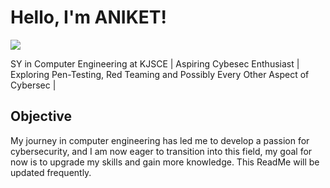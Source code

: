 # Hello, I'm ANIKET!
<a href="https://linkedin.com](https://www.linkedin.com/in/aniket-iyer-a5151829b/"><img src="https://img.shields.io/badge/-LinkedIn-0072b1?&style=for-the-badge&logo=linkedin&logoColor=white" /></a>
<script src="https://tryhackme.com/badge/2437998"></script>



SY in Computer Engineering at KJSCE | Aspiring Cybesec Enthusiast | Exploring Pen-Testing, Red Teaming and Possibly Every Other Aspect of Cybersec |

## Objective

My journey in computer engineering has led me to develop a passion for cybersecurity, and I am now eager to transition into this field, my goal for now is to upgrade my skills and gain more knowledge.
This ReadMe will be updated frequently. 

